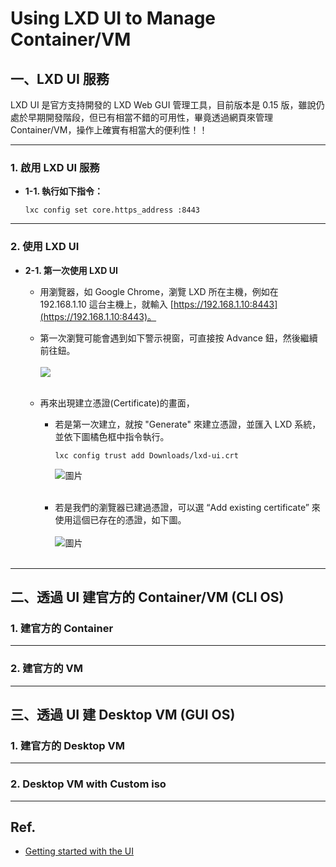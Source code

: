 # Using LXD UI to Manage Container/VM 

## 一、LXD UI 服務
LXD UI 是官方支持開發的 LXD Web GUI 管理工具，目前版本是 0.15 版，雖說仍處於早期開發階段，但已有相當不錯的可用性，畢竟透過網頁來管理 Container/VM，操作上確實有相當大的便利性！！

---
### 1. 啟用 LXD UI 服務
- **1-1. 執行如下指令：**
  ```bash=
  lxc config set core.https_address :8443
  ```

---
### 2. 使用 LXD UI 
- **2-1. 第一次使用 LXD UI**
  - 用瀏覽器，如 Google Chrome，瀏覽 LXD 所在主機，例如在 192.168.1.10 這台主機上，就輸入 [https://192.168.1.10:8443](https://192.168.1.10:8443)。 <br>
  
  - 第一次瀏覽可能會遇到如下警示視窗，可直接按 Advance 鈕，然後繼續前往鈕。  <br> <br>
    ![](https://supportkb.dell.com/img/ka06P0000011kD6QAI/ka06P0000011kD6QAI_zh_TW_5.jpeg) <br> <br>
    
  - 再來出現建立憑證(Certificate)的畫面，
    - 若是第一次建立，就按 "Generate" 來建立憑證，並匯入 LXD 系統，並依下圖橘色框中指令執行。
      ```bash=
      lxc config trust add Downloads/lxd-ui.crt
      ```
      ![圖片](https://github.com/user-attachments/assets/6519a649-78f0-4f60-87c5-a16b6f58cda5) <br> <br>
      
    - 若是我們的瀏覽器已建過憑證，可以選 “Add existing certificate” 來使用這個已存在的憑證，如下圖。 <br> <br>
      ![圖片](https://github.com/user-attachments/assets/6299414e-c2d1-4e90-a61c-afebefd414e2)  <br> <br>

---
## 二、透過 UI 建官方的 Container/VM (CLI OS)

### 1. 建官方的 Container 

---
### 2. 建官方的 VM 

---
## 三、透過 UI 建 Desktop VM (GUI OS)

### 1. 建官方的 Desktop VM 

---
### 2. Desktop VM with Custom iso 



---
## Ref.
- [Getting started with the UI](https://documentation.ubuntu.com/lxd/en/latest/tutorial/ui/)
